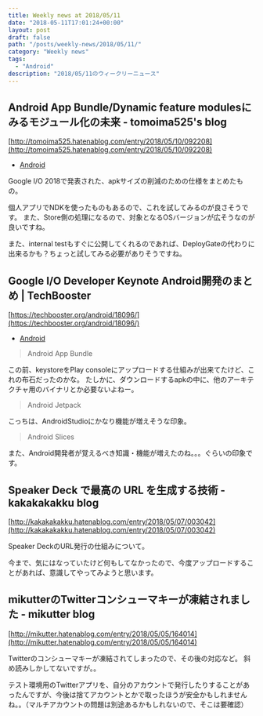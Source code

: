 ```yaml
---
title: Weekly news at 2018/05/11
date: "2018-05-11T17:01:24+00:00"
layout: post
draft: false
path: "/posts/weekly-news/2018/05/11/"
category: "Weekly news"
tags:
  - "Android"
description: "2018/05/11のウィークリーニュース"
---
```



## Android App Bundle/Dynamic feature modulesにみるモジュール化の未来 - tomoima525's blog
[http://tomoima525.hatenablog.com/entry/2018/05/10/092208](http://tomoima525.hatenablog.com/entry/2018/05/10/092208)
<ul class="post-single__tags-list">
  <li class="post-single__tags-list-item">
    <a class="post-single__tags-list-item-link" href="/tags/android/">Android</a>
  </li>
</ul>


Google I/O 2018で発表された、apkサイズの削減のための仕様をまとめたもの。

個人アプリでNDKを使ったものもあるので、これを試してみるのが良さそうです。
また、Store側の処理になるので、対象となるOSバージョンが広そうなのが良いですね。

また、internal testもすぐに公開してくれるのであれば、DeployGateの代わりに出来るかも？ちょっと試してみる必要がありそうですね。

## Google I/O Developer Keynote Android開発のまとめ | TechBooster
[https://techbooster.org/android/18096/](https://techbooster.org/android/18096/)
<ul class="post-single__tags-list">
  <li class="post-single__tags-list-item">
    <a class="post-single__tags-list-item-link" href="/tags/android/">Android</a>
  </li>
</ul>


> Android App Bundle

この前、keystoreをPlay consoleにアップロードする仕組みが出来てたけど、これの布石だったのかな。
たしかに、ダウンロードするapkの中に、他のアーキテクチャ用のバイナリとか必要ないよねー。

> Android Jetpack

こっちは、AndroidStudioにかなり機能が増えそうな印象。

> Android Slices

また、Android開発者が覚えるべき知識・機能が増えたのね。。。ぐらいの印象です。


## Speaker Deck で最高の URL を生成する技術 - kakakakakku blog
[http://kakakakakku.hatenablog.com/entry/2018/05/07/003042](http://kakakakakku.hatenablog.com/entry/2018/05/07/003042)
<ul class="post-single__tags-list">
</ul>


Speaker DeckのURL発行の仕組みについて。

今まで、気にはなっていたけど何もしてなかったので、今度アップロードすることがあれば、意識してやってみようと思います。

## mikutterのTwitterコンシューマキーが凍結されました - mikutter blog
[http://mikutter.hatenablog.com/entry/2018/05/05/164014](http://mikutter.hatenablog.com/entry/2018/05/05/164014)
<ul class="post-single__tags-list">
</ul>


Twitterのコンシューマキーが凍結されてしまったので、その後の対応など。
斜め読みしかしてないですが。。

テスト環境用のTwitterアプリを、自分のアカウントで発行したりすることがあったんですが、今後は捨てアカウントとかで取ったほうが安全かもしれませんね。。（マルチアカウントの問題は別途あるかもしれないので、そこは要確認）

